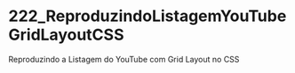# 222_ReproduzindoListagemYouTubeGridLayoutCSS
Reproduzindo a Listagem do YouTube com Grid Layout no CSS
